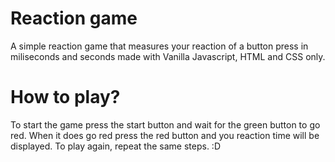 # Reaction game

A simple reaction game that measures your reaction of a button press in miliseconds and seconds made with Vanilla Javascript, HTML and CSS only.

# How to play?

To start the game press the start button and wait for the green button to go red. When it does go red press the red button and you reaction time will be displayed. To play again, repeat the same steps. :D
